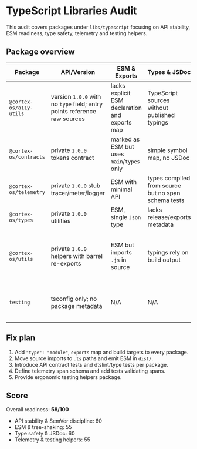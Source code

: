 # TypeScript Libraries Audit

This audit covers packages under `libs/typescript` focusing on API stability, ESM readiness, type safety, telemetry and testing helpers.

## Package overview

| Package | API/Version | ESM & Exports | Types & JSDoc | Notes |
|---------|-------------|---------------|---------------|-------|
| `@cortex-os/a11y-utils` | version `1.0.0` with no `type` field; entry points reference raw sources | lacks explicit ESM declaration and exports map | TypeScript sources without published typings | needs build step and export map |
| `@cortex-os/contracts` | private `1.0.0` tokens contract | marked as ESM but uses `main`/`types` only | simple symbol map, no JSDoc | add `exports` map for tree-shaking |
| `@cortex-os/telemetry` | private `1.0.0` stub tracer/meter/logger | ESM with minimal API | types compiled from source but no span schema tests | expand telemetry schema & tests |
| `@cortex-os/types` | private `1.0.0` utilities | ESM, single `Json` type | lacks release/exports metadata | add exports map |
| `@cortex-os/utils` | private `1.0.0` helpers with barrel re-exports | ESM but imports `.js` in source | typings rely on build output | verify tree-shaking and adjust source imports |
| `testing` | tsconfig only; no package metadata | N/A | N/A | initialise package with exports map |

## Fix plan

1. Add `"type": "module"`, `exports` map and build targets to every package.
2. Move source imports to `.ts` paths and emit ESM in `dist/`.
3. Introduce API contract tests and dtslint/type tests per package.
4. Define telemetry span schema and add tests validating spans.
5. Provide ergonomic testing helpers package.

## Score

Overall readiness: **58/100**

- API stability & SemVer discipline: 60
- ESM & tree-shaking: 55
- Type safety & JSDoc: 60
- Telemetry & testing helpers: 55

